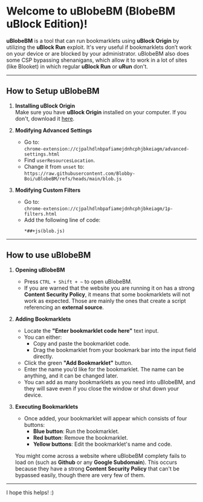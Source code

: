 # Welcome to uBlobeBM (BlobeBM uBlock Edition)!

**uBlobeBM** is a tool that can run bookmarklets using **uBlock Origin** by utilizing the **uBlock Run** exploit. It's very useful if bookmarklets don’t work on your device or are blocked by your administrator. uBlobeBM also does some CSP bypassing shenanigans, which allow it to work in a lot of sites (like Blooket) in which regular **uBlock Run** or **uRun** don't.

---

## **How to Setup uBlobeBM**

1. **Installing uBlock Origin**  
   Make sure you have **uBlock Origin** installed on your computer. If you don't, download it [here](https://chromewebstore.google.com/detail/ublock-origin/cjpalhdlnbpafiamejdnhcphjbkeiagm).

2. **Modifying Advanced Settings**  
   - Go to:  
     `chrome-extension://cjpalhdlnbpafiamejdnhcphjbkeiagm/advanced-settings.html`  
   - Find `userResourcesLocation`.  
   - Change it from `unset` to:  
     `https://raw.githubusercontent.com/Blobby-Boi/uBlobeBM/refs/heads/main/blob.js`

2. **Modifying Custom Filters**  
   - Go to:  
     `chrome-extension://cjpalhdlnbpafiamejdnhcphjbkeiagm/1p-filters.html`  
   - Add the following line of code:  
     ```
     *##+js(blob.js)
     ```

---

## **How to use uBlobeBM**
1. **Opening uBlobeBM**  
   - Press `CTRL + Shift + ~` to open uBlobeBM.
   - If you are warned that the website you are running it on has a strong **Content Security Policy**, it means that some bookmarklets will not work as expected. Those are mainly the ones that create a script referencing an **external source**.

2. **Adding Bookmarklets**  
   - Locate the **"Enter bookmarklet code here"** text input.  
   - You can either:  
     - Copy and paste the bookmarklet code.  
     - Drag the bookmarklet from your bookmark bar into the input field directly.  
   - Click the green **"Add Bookmarklet"** button.
   - Enter the name you’d like for the bookmarklet. The name can be anything, and it can be changed later.
   - You can add as many bookmarklets as you need into uBlobeBM, and they will save even if you close the window or shut down your device.

3. **Executing Bookmarklets**  
   - Once added, your bookmarklet will appear which consists of four buttons:  
     - **Blue button**: Run the bookmarklet.  
     - **Red button**: Remove the bookmarklet.  
     - **Yellow buttons**: Edit the bookmarklet's name and code.
       
   You might come across a website where uBlobeBM complety fails to load on (such as **Github** or any **Google Subdomain**). This occurs because they have a strong **Content Security Policy** that can't be bypassed easily, though there are very few of them.
---
I hope this helps! :)
